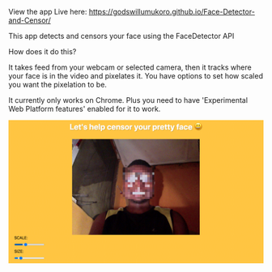 View the app Live here: https://godswillumukoro.github.io/Face-Detector-and-Censor/

This app detects and censors your face using the FaceDetector API

How does it do this?

It takes feed from your webcam or selected camera, then it tracks where your face is in the video and pixelates it. 
You have options to set how scaled you want the pixelation to be.

It currently only works on Chrome. Plus you need to have 'Experimental Web Platform features' enabled for it to work.

![Face Detector and Censor Snapshot](/face-detector.png)
